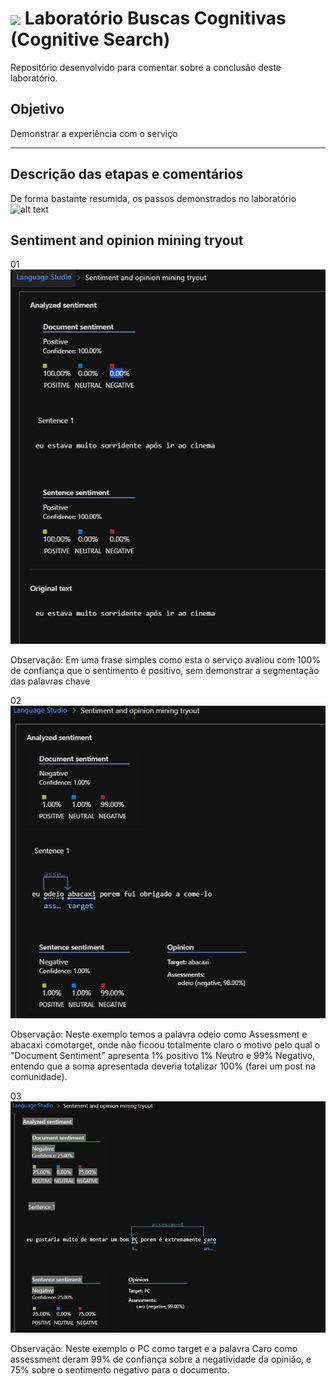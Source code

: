 <h1>
    <a href="https://www.dio.me/">
     <img align="center" width="40px" src="https://hermes.digitalinnovation.one/assets/diome/logo-minimized.png"></a>
    <span> Laboratório Buscas Cognitivas (Cognitive Search) </span>
</h1>

Repositório desenvolvido para comentar sobre a conclusão deste laboratório.

## Objetivo
Demonstrar a experiência com o serviço

---
## Descrição das etapas e comentários
De forma bastante resumida, os passos demonstrados no laboratório ![alt text](https://web.dio.me/lab/azure-cognitive-search-utilizando-ai-search-para-indexacao-e-consulta-de-dados/learning/dc177426-0df3-48d0-804d-03118ca4c541?back=/track/microsoft-fundamentos-de-ia) 


## Sentiment and opinion mining tryout
01 ![alt text](https://github.com/CrisMach/analisesentimentos/blob/main/inputs/LS-01.png?raw=true)

Observação: Em uma frase simples como esta o serviço avaliou com 100% de confiança que o sentimento é positivo, sem demonstrar a segmentação das palavras chave

02 ![alt text](https://github.com/CrisMach/analisesentimentos/blob/main/inputs/LS-02.png?raw=true)

Observação: Neste exemplo temos a palavra odeio como Assessment e abacaxi comotarget, onde não ficoou totalmente claro o motivo pelo qual o "Document Sentiment" apresenta 1% positivo 1% Neutro e 99% Negativo, entendo que a soma apresentada deveria totalizar 100% (farei um post na comunidade).

03 ![alt text](https://github.com/CrisMach/analisesentimentos/blob/main/inputs/LS-03.png?raw=true)

Observação: Neste exemplo o PC como target e a palavra Caro como assessment deram 99% de confiança sobre a negatividade da opinião, e 75% sobre o sentimento negativo para o documento.
